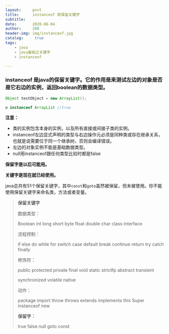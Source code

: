 ```yaml
---
layout:     post
title:      instanceof 和保留关键字
subtitle:   
date:       2020-06-04
author:     298
header-img: img/instanceof.jpg
catalog: 	 true
tags:
    - java
    - java基础之关键字
    - instanceof

---
```




### instanceof 是java的保留关键字。它的作用是来测试左边的对象是否是它右边的实例，返回boolean的数据类型。



```java
Object testObject = new ArrayList();

o instanceof ArrayList //true
```



**注意：**

- 类的实例包含本身的实例，以及所有直接或间接子类的实例。
- instanceof左边显式声明的类型与右边操作元必须是同种类或存在继承关系，也就是说需要位于同一个继承树，否则会编译错误。
- 左边的对象实例不能是基础数据类型。
- null用instanceof跟任何类型比较时都是false





**保留字是以后可能用。**

**关键字是现在就已经使用。**

java总共有51个保留关键字，其中`const`和`goto`虽然被保留，但未被使用。你不能使用保留关键字来命名类，方法或者变量。

>**保留关键字**
>
>数据类型：
>
>Boolean   int   long   short   byte   float   double   char   class   interface
>
>
>
>流程控制：
>
>if    else   do   while   for   switch   case   default   break   continue   return   try   catch   finally
>
>
>
>修饰符：      
>
>public   protected   private   final   void    static   strictfp    abstract    transient
>
>synchronized    volatile   native
>
>
>
>动作：          
>
>package   import    throw   throws    extends   implements   this   Super   instanceof   new
>
>
>
>**保留字：**      
>
>true    false   null   goto   const
>



